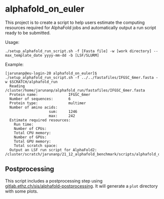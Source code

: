 # alphafold_on_euler

This project is to create a script to help users estimate the computing resources required for AlphaFold jobs and automatically output a  run script ready to be submitted.

Usage:

```
./setup_alphafold_run_script.sh -f [Fasta file] -w [work directory] --max_template_date yyyy-mm-dd -b [LSF/SLURM]
```

Example:

```
[jarunanp@eu-login-20 alphafold_on_euler]$ ./setup_alphafold_run_script.sh -f ../../fastafiles/IFGSC_6mer.fasta -w $SCRATCH/alphafold_run
  Reading /cluster/home/jarunanp/alphafold_run/fastafiles/IFGSC_6mer.fasta
  Protein name:              IFGSC_6mer
  Number of sequences:       6
  Protein type:              multimer
  Number of amino acids:
                    sum:     1246
                    max:     242
  Estimate required resources:
    Run time: 
    Number of CPUs: 
    Total CPU memory: 
    Number of GPUs: 
    Total GPU memory: 
    Total scratch space: 
  Output an LSF run script for AlphaFold2: /cluster/scratch/jarunanp/21_12_alphafold_benchmark/scripts/alphafold_on_euler/run_alphafold.bsub
```

## Postprocessing

This script includes a postprocessing step using
[gitlab.ethz.ch/sis/alphafold-postprocessing](https://gitlab.ethz.ch/sis/alphafold-postprocessing).
It will generate a `plot` directory with some plots.
